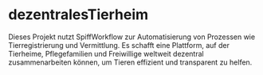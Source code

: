 # dezentralesTierheim
Dieses Projekt nutzt SpiffWorkflow zur Automatisierung von Prozessen wie Tierregistrierung und Vermittlung. Es schafft eine Plattform, auf der Tierheime, Pflegefamilien und Freiwillige weltweit dezentral zusammenarbeiten können, um Tieren effizient und transparent zu helfen.
